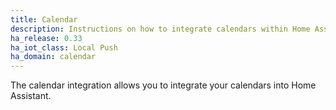 ```yaml
---
title: Calendar
description: Instructions on how to integrate calendars within Home Assistant.
ha_release: 0.33
ha_iot_class: Local Push
ha_domain: calendar
---
```


The calendar integration allows you to integrate your calendars into Home Assistant.
